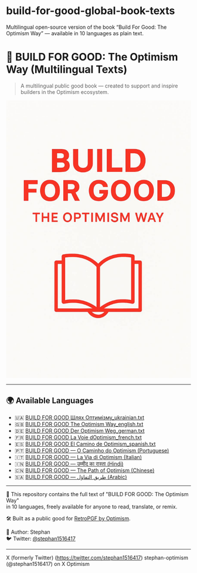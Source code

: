 # build-for-good-global-book-texts
Multilingual open-source version of the book “Build For Good: The Optimism Way” — available in 10 languages as plain text.
# 📘 BUILD FOR GOOD: The Optimism Way (Multilingual Texts)

> A multilingual public good book — created to support and inspire builders in the Optimism ecosystem.

![Book Banner](banner.jpg)

---

## 🌍 Available Languages

- 🇺🇦 [BUILD FOR GOOD Шлях Оптимізму_ukrainian.txt](BUILD%20FOR%20GOOD%20Шлях%20Оптимізму_ukrainian.txt)
- 🇬🇧 [BUILD FOR GOOD The Optimism Way_english.txt](BUILD%20FOR%20GOOD%20The%20Optimism%20Way_english.txt)
- 🇩🇪 [BUILD FOR GOOD Der Optimism Weg_german.txt](BUILD%20FOR%20GOOD%20Der%20Optimism%20Weg_german.txt)
- 🇫🇷 [BUILD FOR GOOD La Voie dOptimism_french.txt](BUILD%20FOR%20GOOD%20%20La%20Voie%20d’Optimism_french.txt)
- 🇪🇸 [BUILD FOR GOOD El Camino de Optimism_spanish.txt](BUILD%20FOR%20GOOD%20El%20Camino%20de%20Optimism_spanish.txt)
- 🇵🇹 [BUILD FOR GOOD — O Caminho do Optimism (Portuguese)](build-for-good-portuguese.txt)
- 🇮🇹 [BUILD FOR GOOD — La Via di Optimism (Italian)](build-for-good-italian.txt)
- 🇮🇳 [BUILD FOR GOOD — उम्मीद का रास्ता (Hindi)](build-for-good-hindi.txt)
- 🇨🇳 [BUILD FOR GOOD — The Path of Optimism (Chinese)](build-for-good-chinese.txt)
- 🇸🇦 [BUILD FOR GOOD — طريق التفاؤل (Arabic)](build-for-good-arabic.txt)

---

📖 This repository contains the full text of "BUILD FOR GOOD: The Optimism Way"  
in 10 languages, freely available for anyone to read, translate, or remix.

🛠️ Built as a public good for [RetroPGF by Optimism](https://community.optimism.io/retropgf).

👤 Author: Stephan  
🐦 Twitter: [@stephan1516417](https://twitter.com/stephan1516417)

---

X (formerly Twitter) (https://twitter.com/stephan1516417)
stephan-optimism (@stephan1516417) on X
Optimism 
